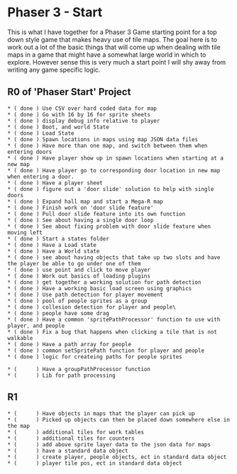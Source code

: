 # Phaser 3 - Start

This is what I have together for a Phaser 3 Game starting point for a top down style game that makes heavy use of tile maps. The goal here is to work out a lot of the basic things that will come up when dealing with tile maps in a game that might have a somewhat large world in which to explore. However sense this is very much a start point I will shy away from writing any game specific logic.


## R0 of 'Phaser Start' Project

```
* ( done ) Use CSV over hard coded data for map
* ( done ) Go with 16 by 16 for sprite sheets
* ( done ) display debug info relative to player
* ( done ) Boot, and world State
* ( done ) Load State
* ( done ) Spawn locations in maps using map JSON data files
* ( done ) Have more than one map, and switch between them when entering doors
* ( done ) Have player show up in spawn locations when starting at a new map
* ( done ) Have player go to corresponding door location in new map when entering a door.
* ( done ) Have a player sheet
* ( done ) figure out a 'door slide' solution to help with single doors
* ( done ) Expand hall map and start a Mega-R map
* ( done ) Finish work on 'door slide feature'
* ( done ) Pull door slide feature into its own function
* ( done ) See about having a single door loop
* ( done ) See about fixing problem with door slide feature when moving left
* ( done ) Start a states folder
* ( done ) Have a Load state
* ( done ) Have a World state
* ( done ) see about having objects that take up two slots and have the player be able to go under one of them
* ( done ) use point and click to move player
* ( done ) Work out basics of loading plugins
* ( done ) get together a working solution for path detection
* ( done ) Have a working basic load screen using graphics
* ( done ) Use path detection for player movement
* ( done ) pool of people sprites as a group
* ( done ) collesion detection for player and people\
* ( done ) people have some drag
* ( done ) Have a common 'spritePathProcessor' function to use with player, and people
* ( done ) Fix a bug that happens when clicking a tile that is not walkable
* ( done ) Have a path array for people
* ( done ) common setSpritePath function for player and people
* ( done ) logic for createing paths for people sprites

* (      ) Have a groupPathProcessor function
* (      ) Lib for path processing
```

## R1

```
* (      ) Have objects in maps that the player can pick up
* (      ) Picked up objects can then be placed down somewhere else in the map
* (      ) additional tiles for work tables
* (      ) additional tiles for counters
* (      ) add above sprite layer data to the json data for maps
* (      ) have a standard data object
* (      ) create player, people objects, ect in standard data object
* (      ) player tile pos, ect in standard data object
```
